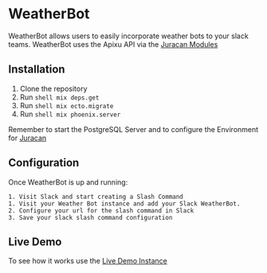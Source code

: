 # WeatherBot

WeatherBot allows users to easily incorporate weather
bots to your slack teams. WeatherBot uses the Apixu API
via the [Juracan Modules](https://github.com/Waasi/juracan)

## Installation

  1. Clone the repository
  2. Run ```shell mix deps.get```
  3. Run ```shell mix ecto.migrate```
  4. Run ```shell mix phoenix.server```

  Remember to start the PostgreSQL Server and to configure
  the Environment for [Juracan](https://github.com/Waasi/juracan)

## Configuration

  Once WeatherBot is up and running:

    1. Visit Slack and start creating a Slash Command
    1. Visit your Weather Bot instance and add your Slack WeatherBot.
    2. Configure your url for the slash command in Slack
    3. Save your slack slash command configuration

## Live Demo

To see how it works use the [Live Demo Instance](https://weatherbots.herokuapp.com)

